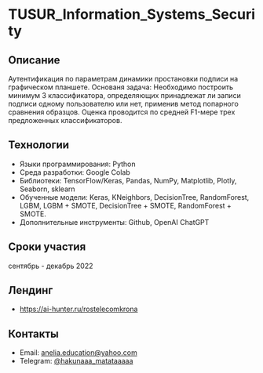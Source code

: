 # TUSUR_Information_Systems_Security
## Описание
Аутентификация по параметрам динамики простановки подписи на графическом планшете.
Основаня задача: Необходимо построить минимум 3 классификатора, определяющих принадлежат ли записи подписи одному пользователю или нет, применив метод попарного сравнения образцов. Оценка проводится по средней F1-мере трех предложенных классификаторов.
## Технологии
- Языки программирования:  Python
- Среда разработки: Google Colab
- Библиотеки: TensorFlow/Keras, Pandas, NumPy, Matplotlib, Plotly, Seaborn, sklearn
- Обученные модели: Keras, KNeighbors, DecisionTree, RandomForest, LGBM, LGBM + SMOTE, DecisionTree + SMOTE, RandomForest + SMOTE.
- Дополнительные инструменты: Github, OpenAI ChatGPT
## Сроки участия
  сентябрь - декабрь 2022
## Лендинг
- https://ai-hunter.ru/rostelecomkrona
## Контакты
- Email: anelia.education@yahoo.com
- Telegram: [@hakunaaa_matataaaaa](https://t.me/hakunaaa_matataaaaa)
